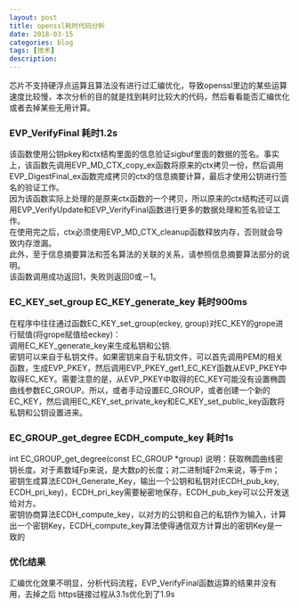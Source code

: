 ```yaml
---
layout: post
title: openssl耗时代码分析
date: 2018-03-15
categories: blog
tags: [技术]
description: 
---
```

芯片不支持硬浮点运算且算法没有进行过汇编优化，导致openssl里边的某些运算速度比较慢，本次分析的目的就是找到耗时比较大的代码，然后看看能否汇编优化或者去掉某些无用计算。

### EVP_VerifyFinal 耗时1.2s
该函数使用公钥pkey和ctx结构里面的信息验证sigbuf里面的数据的签名。事实上，该函数先调用EVP_MD_CTX_copy_ex函数将原来的ctx拷贝一份，然后调用EVP_DigestFinal_ex函数完成拷贝的ctx的信息摘要计算，最后才使用公钥进行签名的验证工作。    
因为该函数实际上处理的是原来ctx函数的一个拷贝，所以原来的ctx结构还可以调用EVP_VerifyUpdate和EVP_VerifyFinal函数进行更多的数据处理和签名验证工作。     
在使用完之后，ctx必须使用EVP_MD_CTX_cleanup函数释放内存，否则就会导致内存泄漏。     
此外，至于信息摘要算法和签名算法的关联的关系，请参照信息摘要算法部分的说明。    
该函数调用成功返回1，失败则返回0或－1。       
### EC_KEY_set_group EC_KEY_generate_key  耗时900ms
在程序中往往通过函数EC_KEY_set_group(eckey, group)对EC_KEY的grope进行赋值(将grope赋值给eckey)：    
调用EC_KEY_generate_key来生成私钥和公钥.     
密钥可以来自于私钥文件。如果密钥来自于私钥文件，可以首先调用PEM的相关函数，生成EVP_PKEY，然后调用EVP_PKEY_get1_EC_KEY函数从EVP_PKEY中取得EC_KEY。需要注意的是，从EVP_PKEY中取得的EC_KEY可能没有设置椭圆曲线参数EC_GROUP。所以，或者手动设置EC_GROUP，或者创建一个新的EC_KEY，然后调用EC_KEY_set_private_key和EC_KEY_set_public_key函数将私钥和公钥设置进来。     

### EC_GROUP_get_degree ECDH_compute_key  耗时1s

int EC_GROUP_get_degree(const EC_GROUP *group)
说明：获取椭圆曲线密钥长度。对于素数域Fp来说，是大数p的长度；对二进制域F2m来说，等于m；    
密钥生成算法ECDH_Generate_Key，输出一个公钥和私钥对(ECDH_pub_key, ECDH_pri_key)，ECDH_pri_key需要秘密地保存，ECDH_pub_key可以公开发送给对方。   
密钥协商算法ECDH_compute_key，以对方的公钥和自己的私钥作为输入，计算出一个密钥Key，ECDH_compute_key算法使得通信双方计算出的密钥Key是一致的    


### 优化结果
汇编优化效果不明显，分析代码流程，EVP_VerifyFinal函数运算的结果并没有用，去掉之后 https链接过程从3.1s优化到了1.9s

